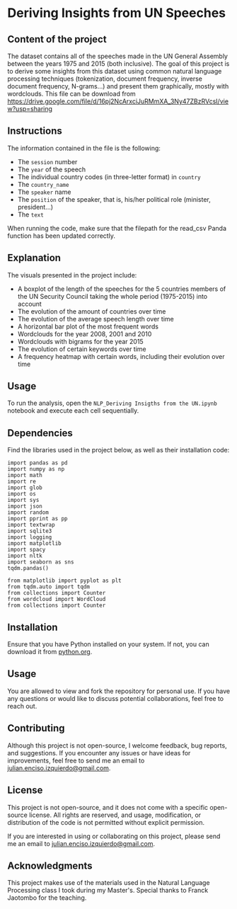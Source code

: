 # Deriving Insights from UN Speeches

## Content of the project
The dataset contains all of the speeches made in the UN General Assembly between the years 1975 and 2015 (both inclusive). The goal of this project is to derive some insights from this dataset using common natural language processing techniques (tokenization, document frequency, inverse document frequency, N-grams…) and present them graphically, mostly with wordclouds. This file can be download from https://drive.google.com/file/d/16pj2NcArxciJuRMmXA_3Ny47ZBzRVcsI/view?usp=sharing

## Instructions
The information contained in the file is the following:
- The `session` number
- The `year` of the speech
- The individual country codes (in three-letter format) in `country`
- The `country_name`
- The `speaker` name
- The `position` of the speaker, that is, his/her political role (minister, president...)
- The `text`

When running the code, make sure that the filepath for the read_csv Panda function has been updated correctly.


## Explanation

The visuals presented in the project include:
- A boxplot of the length of the speeches for the 5 countries members of the UN Security Council taking the whole period (1975-2015) into account
- The evolution of the amount of countries over time
- The evolution of the average speech length over time
- A horizontal bar plot of the most frequent words
- Wordclouds for the year 2008, 2001 and 2010
- Wordclouds with bigrams for the year 2015
- The evolution of certain keywords over time
- A frequency heatmap with certain words, including their evolution over time

## Usage

To run the analysis, open the `NLP_Deriving Insigths from the UN.ipynb` notebook and execute each cell sequentially.


## Dependencies

Find the libraries used in the project below, as well as their installation code:

```
import pandas as pd
import numpy as np
import math
import re
import glob
import os
import sys
import json
import random
import pprint as pp
import textwrap
import sqlite3
import logging
import matplotlib
import spacy
import nltk
import seaborn as sns
tqdm.pandas()

from matplotlib import pyplot as plt
from tqdm.auto import tqdm
from collections import Counter
from wordcloud import WordCloud
from collections import Counter
```

## Installation
Ensure that you have Python installed on your system. If not, you can download it from [python.org](https://www.python.org/downloads/).


## Usage
You are allowed to view and fork the repository for personal use. If you have any questions or would like to discuss potential collaborations, feel free to reach out.


## Contributing
Although this project is not open-source, I welcome feedback, bug reports, and suggestions. If you encounter any issues or have ideas for improvements, feel free to send me an email to julian.enciso.izquierdo@gmail.com.


## License
This project is not open-source, and it does not come with a specific open-source license. All rights are reserved, and usage, modification, or distribution of the code is not permitted without explicit permission.

If you are interested in using or collaborating on this project, please send me an email to julian.enciso.izquierdo@gmail.com.


## Acknowledgments
This project makes use of the materials used in the Natural Language Processing class I took during my Master's. Special thanks to Franck Jaotombo for the teaching.

